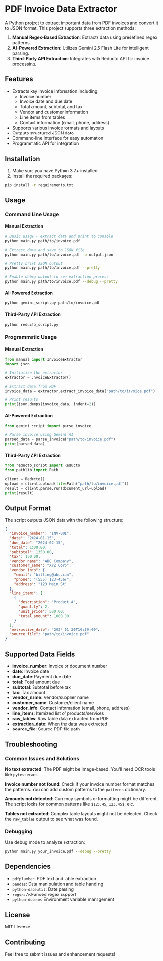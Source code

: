 # PDF Invoice Data Extractor

A Python project to extract important data from PDF invoices and convert it to JSON format. This project supports three extraction methods:

1. **Manual Regex-Based Extraction**: Extracts data using predefined regex patterns.
2. **AI-Powered Extraction**: Utilizes Gemini 2.5 Flash Lite for intelligent parsing.
3. **Third-Party API Extraction**: Integrates with Reducto API for invoice processing.

## Features

- Extracts key invoice information including:
  - Invoice number
  - Invoice date and due date
  - Total amount, subtotal, and tax
  - Vendor and customer information
  - Line items from tables
  - Contact information (email, phone, address)
- Supports various invoice formats and layouts
- Outputs structured JSON data
- Command-line interface for easy automation
- Programmatic API for integration

## Installation

1. Make sure you have Python 3.7+ installed.
2. Install the required packages:

```bash
pip install -r requirements.txt
```

## Usage

### Command Line Usage

#### Manual Extraction

```bash
# Basic usage - extract data and print to console
python main.py path/to/invoice.pdf

# Extract data and save to JSON file
python main.py path/to/invoice.pdf -o output.json

# Pretty print JSON output
python main.py path/to/invoice.pdf --pretty

# Enable debug output to see extraction process
python main.py path/to/invoice.pdf --debug --pretty
```

#### AI-Powered Extraction

```bash
python gemini_script.py path/to/invoice.pdf
```

#### Third-Party API Extraction

```bash
python reducto_script.py
```

### Programmatic Usage

#### Manual Extraction

```python
from manual import InvoiceExtractor
import json

# Initialize the extractor
extractor = InvoiceExtractor()

# Extract data from PDF
invoice_data = extractor.extract_invoice_data("path/to/invoice.pdf")

# Print results
print(json.dumps(invoice_data, indent=2))
```

#### AI-Powered Extraction

```python
from gemini_script import parse_invoice

# Parse invoice using Gemini AI
parsed_data = parse_invoice("path/to/invoice.pdf")
print(parsed_data)
```

#### Third-Party API Extraction

```python
from reducto_script import Reducto
from pathlib import Path

client = Reducto()
upload = client.upload(file=Path("path/to/invoice.pdf"))
result = client.parse.run(document_url=upload)
print(result)
```

## Output Format

The script outputs JSON data with the following structure:

```json
{
  "invoice_number": "INV-001",
  "date": "2024-01-15",
  "due_date": "2024-02-15",
  "total": 1500.00,
  "subtotal": 1350.00,
  "tax": 150.00,
  "vendor_name": "ABC Company",
  "customer_name": "XYZ Corp",
  "vendor_info": {
    "email": "billing@abc.com",
    "phone": "(555) 123-4567",
    "address": "123 Main St"
  },
  "line_items": [
    {
      "description": "Product A",
      "quantity": 2,
      "unit_price": 500.00,
      "total_amount": 1000.00
    }
  ],
  "extraction_date": "2024-01-20T10:30:00",
  "source_file": "path/to/invoice.pdf"
}
```

## Supported Data Fields

- **invoice_number**: Invoice or document number
- **date**: Invoice date
- **due_date**: Payment due date
- **total**: Total amount due
- **subtotal**: Subtotal before tax
- **tax**: Tax amount
- **vendor_name**: Vendor/supplier name
- **customer_name**: Customer/client name
- **vendor_info**: Contact information (email, phone, address)
- **line_items**: Itemized list of products/services
- **raw_tables**: Raw table data extracted from PDF
- **extraction_date**: When the data was extracted
- **source_file**: Source PDF file path

## Troubleshooting

### Common Issues and Solutions

**No text extracted**: The PDF might be image-based. You'll need OCR tools like `pytesseract`.

**Invoice number not found**: Check if your invoice number format matches the patterns. You can add custom patterns to the `patterns` dictionary.

**Amounts not detected**: Currency symbols or formatting might be different. The script looks for common patterns like `$123.45`, `123.45$`, etc.

**Tables not extracted**: Complex table layouts might not be detected. Check the `raw_tables` output to see what was found.

### Debugging

Use debug mode to analyze extraction:

```bash
python main.py your_invoice.pdf --debug --pretty
```

## Dependencies

- `pdfplumber`: PDF text and table extraction
- `pandas`: Data manipulation and table handling
- `python-dateutil`: Date parsing
- `regex`: Advanced regex support
- `python-dotenv`: Environment variable management

## License

MIT License

## Contributing

Feel free to submit issues and enhancement requests!
